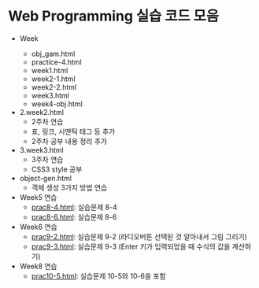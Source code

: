<!DOCTYPE html>
<head></head>
<body>
    <h1>Web Programming 실습 코드 모음</h1>
    <ul>
        <li>Week</li>
            <ul>
                <li>obj_gam.html</li>
                <li>practice-4.html</li>
                <li>week1.html</li>
                <li>week2-1.html</li>
                <li>week2-2.html</li>
                <li>week3.html</li>
                <li>week4-obj.html</li>
            </ul>
        </li>
        <li>2.week2.html</a>
            <ul>
                <li>2주차 연습</li>
                <li>표, 링크, 시맨틱 태그 등 추가</li>
                <li>2주차 공부 내용 정리 추가</li>
            </ul>
        </li>
        <li>3.week3.html</a>
            <ul>
                <li>3주차 연습</li>
                <li>CSS3 style 공부</li>
            </ul>
        </li>
        <li>object-gen.html</a>
            <ul>
                <li>객체 생성 3가지 방법 연습</li>
            </ul>
        </li>
        <li>Week5 연습
            <ul>
                <li><a href="prac8-4.html">prac8-4.html</a>: 실습문제 8-4</li>
                <li><a href="prac8-6.html">prac8-6.html</a>: 실습문제 8-6</li>
            </ul>
        </li>
        <li>Week6 연습
            <ul>
                <li><a href="prac9-2.html">prac9-2.html</a>: 실습문제 9-2 (라디오버튼 선택된 것 알아내서 그림 그리기)</li>
                <li><a href="prac9-3.html">prac9-3.html</a>: 실습문제 9-3 (Enter 키가 입력되었을 때 수식의 값을 계산하기)</li>
            </ul>
        </li>
        <li>Week8 연습
            <ul>
                <li><a href="prac10-5.html">prac10-5.html</a>: 실습문제 10-5와 10-6을 포함</li>
            </ul>
        </li>
    </ul>
</body>
</html>
